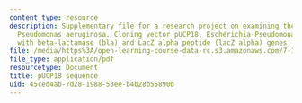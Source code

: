 ```yaml
---
content_type: resource
description: Supplementary file for a research project on examining the biology of
  Pseudomonas aeruginosa. Cloning vector pUCP18, Escherichia-Pseudomonas shuttle vector
  with beta-lactamase (bla) and LacZ alpha peptide (lacZ alpha) genes, complete sequence.
file: /media/https%3A/open-learning-course-data-rc.s3.amazonaws.com/7-13-experimental-microbial-genetics-fall-2008/45ced4ab7d28198853eeb4b28b55890b_MIT7_13f08_lab26_pPUP18_sequence.pdf
file_type: application/pdf
resourcetype: Document
title: pUCP18 sequence
uid: 45ced4ab-7d28-1988-53ee-b4b28b55890b
---
```

